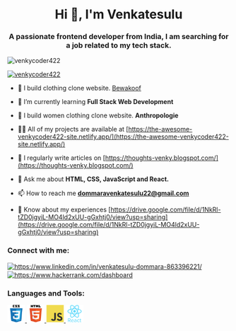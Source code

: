 <h1 align="center">Hi 👋, I'm Venkatesulu</h1>
<h3 align="center">A passionate frontend developer from India, I am searching for a job related to my tech stack.</h3>

<p align="left"> <img src="https://komarev.com/ghpvc/?username=venkycoder422&label=Profile%20views&color=0e75b6&style=flat" alt="venkycoder422" /> </p>

<p align="left"> <a href="https://github.com/ryo-ma/github-profile-trophy"><img src="https://github-profile-trophy.vercel.app/?username=venkycoder422" alt="venkycoder422" /></a> </p>

- 🔭 I build clothing clone website. [Bewakoof](https://venkycoder422.github.io/bewakoof.github.io/)

- 🌱 I’m currently learning **Full Stack Web Development**

- 👯 I build women clothing clone website. **Anthropologie**

- 👨‍💻 All of my projects are available at [https://the-awesome-venkycoder422-site.netlify.app/](https://the-awesome-venkycoder422-site.netlify.app/)

- 📝 I regularly write articles on [https://thoughts-venky.blogspot.com/](https://thoughts-venky.blogspot.com/)

- 💬 Ask me about **HTML, CSS, JavaScript and React.**

- 📫 How to reach me **dommaravenkatesulu22@gmail.com**

- 📄 Know about my experiences [https://drive.google.com/file/d/1NkRl-tZD0jgyiL-MO4ld2xUU-gGxhtj0/view?usp=sharing](https://drive.google.com/file/d/1NkRl-tZD0jgyiL-MO4ld2xUU-gGxhtj0/view?usp=sharing)

<h3 align="left">Connect with me:</h3>
<p align="left">
<a href="https://linkedin.com/in/https://www.linkedin.com/in/venkatesulu-dommara-863396221/" target="blank"><img align="center" src="https://raw.githubusercontent.com/rahuldkjain/github-profile-readme-generator/master/src/images/icons/Social/linked-in-alt.svg" alt="https://www.linkedin.com/in/venkatesulu-dommara-863396221/" height="30" width="40" /></a>
<a href="https://www.hackerrank.com/https://www.hackerrank.com/dashboard" target="blank"><img align="center" src="https://raw.githubusercontent.com/rahuldkjain/github-profile-readme-generator/master/src/images/icons/Social/hackerrank.svg" alt="https://www.hackerrank.com/dashboard" height="30" width="40" /></a>
</p>

<h3 align="left">Languages and Tools:</h3>
<p align="left"> <a href="https://www.w3schools.com/css/" target="_blank" rel="noreferrer"> <img src="https://raw.githubusercontent.com/devicons/devicon/master/icons/css3/css3-original-wordmark.svg" alt="css3" width="40" height="40"/> </a> <a href="https://www.w3.org/html/" target="_blank" rel="noreferrer"> <img src="https://raw.githubusercontent.com/devicons/devicon/master/icons/html5/html5-original-wordmark.svg" alt="html5" width="40" height="40"/> </a> <a href="https://developer.mozilla.org/en-US/docs/Web/JavaScript" target="_blank" rel="noreferrer"> <img src="https://raw.githubusercontent.com/devicons/devicon/master/icons/javascript/javascript-original.svg" alt="javascript" width="40" height="40"/> </a> <a href="https://reactjs.org/" target="_blank" rel="noreferrer"> <img src="https://raw.githubusercontent.com/devicons/devicon/master/icons/react/react-original-wordmark.svg" alt="react" width="40" height="40"/> </a> </p>
